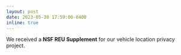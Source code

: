 ```yaml
---
layout: post
date: 2023-05-30 17:59:00-0400
inline: true
---
```


We received a **NSF REU Supplement** for our vehicle location privacy project.
